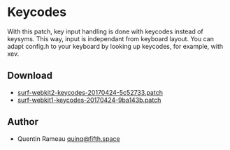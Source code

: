 Keycodes
========
With this patch, key input handling is done with keycodes instead of keysyms.
This way, input is independant from keyboard layout.
You can adapt config.h to your keyboard by looking up keycodes, for example, with xev.

Download
--------
* [surf-webkit2-keycodes-20170424-5c52733.patch](surf-webkit2-keycodes-20170424-5c52733.patch)
* [surf-webkit1-keycodes-20170424-9ba143b.patch](surf-webkit1-keycodes-20170424-9ba143b.patch)

Author
------
* Quentin Rameau <quinq@fifth.space>
